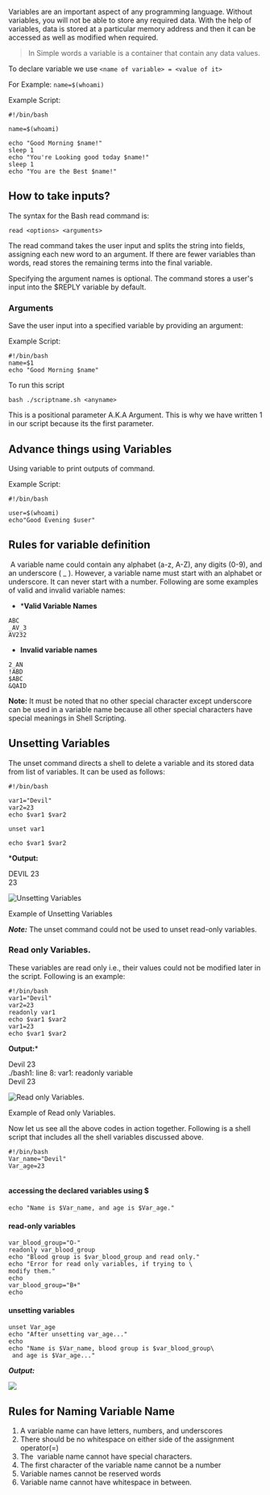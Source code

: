 Variables are an important aspect of any programming language. Without variables, you will not be able to store any required data. With the help of variables, data is stored at a particular memory address and then it can be accessed as well as modified when required. 

> In Simple words a variable is a container that contain any data values.

To declare variable we use `<name of variable> = <value of it>`

For Example: `name=$(whoami)`

Example Script:

```
#!/bin/bash

name=$(whoami)

echo "Good Morning $name!"
sleep 1
echo "You're Looking good today $name!"
sleep 1
echo "You are the Best $name!"

```

## How to take inputs?

The syntax for the Bash read command is:

`read <options> <arguments>`

The read command takes the user input and splits the string into fields, assigning each new word to an argument. If there are fewer variables than words, read stores the remaining terms into the final variable.

Specifying the argument names is optional. The command stores a user's input into the $REPLY variable by default.

### Arguments

Save the user input into a specified variable by providing an argument:

Example Script:

```
#!/bin/bash
name=$1
echo "Good Morning $name"

```

To run this script

`bash ./scriptname.sh <anyname>`

This is a positional parameter A.K.A Argument. This is why we have written 1 in our script because its the first parameter.

## Advance things using Variables

Using variable to print outputs of command.

Example Script: 

```
#!/bin/bash

user=$(whoami)
echo"Good Evening $user"
```


## Rules for variable definition

 A variable name could contain any alphabet (a-z, A-Z), any digits (0-9), and an underscore ( _ ). However, a variable name must start with an alphabet or underscore. It can never start with a number. Following are some examples of valid and invalid variable names:

- ***Valid Variable Names**

`ABC`  
`_AV_3`  
`AV232`  

- **Invalid variable names** 

`2_AN`  
`!ABD`  
`$ABC`  
`&QAID`  

****Note:**** It must be noted that no other special character except underscore can be used in a variable name because all other special characters have special meanings in Shell Scripting.

## Unsetting Variables

The unset command directs a shell to delete a variable and its stored data from list of variables. It can be used as follows:

```
#!/bin/bash  
  
var1="Devil"  
var2=23  
echo $var1 $var2  
  
unset var1  
  
echo $var1 $var2  
```

***Output:**

DEVIL 23  
23  

![Unsetting Variables](https://media.geeksforgeeks.org/wp-content/uploads/20220918021140/Picture4.png)

Example of Unsetting Variables

***Note:*** The unset command could not be used to unset read-only variables.

### Read only Variables.

These variables are read only i.e., their values could not be modified later in the script. Following is an example:

```
#!/bin/bash  
var1="Devil"  
var2=23  
readonly var1  
echo $var1 $var2  
var1=23  
echo $var1 $var2  
```

**Output:***

Devil 23  
./bash1: line 8: var1: readonly variable  
Devil 23  

![Read only Variables.](https://media.geeksforgeeks.org/wp-content/uploads/20220918021140/Picture5.png)

Example of Read only Variables.

Now let us see all the above codes in action together. Following is a shell script that includes all the shell variables discussed above.

```
#!/bin/bash  
Var_name="Devil"  
Var_age=23  
  
```
#### accessing the declared variables using $  

```
echo "Name is $Var_name, and age is $Var_age."  
```
  
#### read-only variables  
```
var_blood_group="O-"  
readonly var_blood_group  
echo "Blood group is $var_blood_group and read only."  
echo "Error for read only variables, if trying to \  
modify them."  
echo  
var_blood_group="B+"  
echo  
```
  
#### unsetting variables  
```
unset Var_age  
echo "After unsetting var_age..."  
echo  
echo "Name is $Var_name, blood group is $var_blood_group\  
 and age is $Var_age..."  

```

***Output:***

![](https://media.geeksforgeeks.org/wp-content/uploads/20220913183733/Picture2.png)


## Rules for Naming Variable Name

1. A variable name can have letters, numbers, and underscores
2. There should be no whitespace on either side of the assignment operator(=)
3. The  variable name cannot have special characters.
4. The first character of the variable name cannot be a number
5. Variable names cannot be reserved words
6. Variable name cannot have whitespace in between.